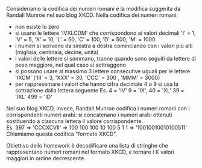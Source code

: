 
Consideriamo la codifica dei numeri romani e la modifica suggerita da 
Randall Munroe nel suo blog XKCD.
Nella codifica dei numeri romani:
- non esiste lo zero
- si usano le lettere 'IVXLCDM' che corrispondono ai valori decimali
  'I' = 1, 'V' = 5, 'X' = 10, 'L' = 50, 'C' = 100, 'D' = 500, 'M' = 1000
- i numeri si scrivono da sinistra a destra cominciando con i valori più alti 
  (migliaia, centinaia, decine, unità)
- i valori delle lettere si sommano, tranne quando sono seguiti da lettere di peso maggiore, 
  nel qual caso si sottraggono
- si possono usare al massimo 3 lettere consecutive uguali per le lettere 'IXCM'
  ('III' = 3, 'XXX' = 30, 'CCC' = 300 , 'MMM' = 3000)
- per rappresentare i valori che hanno cifra decimale 4 o 9 si usa la sottrazione 
  dalla lettera seguente
  Es. 4 = 'IV'   9 = 'IX',    40 = 'XL'    39 = 'IXL'   499 = 'ID'

Nel suo blog XKCD, invece, Randall Munroe codifica i numeri romani con i corrispondenti numeri arabi: 
si concatenano i numeri arabi ottenuti sostituendo a ciascuna lettera il valore corrispondente.  
Es.    397 =>  'CCCXCVII' => 100 100 100 10 100 5 1 1 => '10010010010100511'
Chiamiamo questa codifica "formato XKCD".

Obiettivo dello homework è decodificare una lista di stringhe che rappresentano
numeri romani nel formato XKCD, e tornare i K valori maggiori in ordine decrescente.
